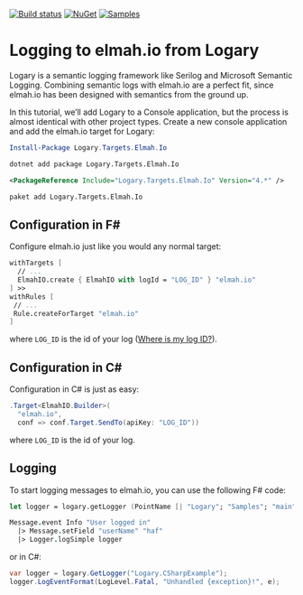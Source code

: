 [![Build status](https://ci.appveyor.com/api/projects/status/uf2n4l6a0tp7jq4p?svg=true)](https://ci.appveyor.com/project/haf/logary)
[![NuGet](https://img.shields.io/nuget/v/Logary.Targets.Elmah.Io.svg)](https://www.nuget.org/packages/Logary.Targets.Elmah.Io/)
[![Samples](https://img.shields.io/badge/samples-2-brightgreen.svg)](https://github.com/logary/logary/tree/master/examples)

# Logging to elmah.io from Logary

Logary is a semantic logging framework like Serilog and Microsoft Semantic Logging. Combining semantic logs with elmah.io are a perfect fit, since elmah.io has been designed with semantics from the ground up.

In this tutorial, we’ll add Logary to a Console application, but the process is almost identical with other project types. Create a new console application and add the elmah.io target for Logary:

```powershell fct_label="Package Manager"
Install-Package Logary.Targets.Elmah.Io
```
```cmd fct_label=".NET CLI"
dotnet add package Logary.Targets.Elmah.Io
```
```xml fct_label="PackageReference"
<PackageReference Include="Logary.Targets.Elmah.Io" Version="4.*" />
```
```xml fct_label="Paket CLI"
paket add Logary.Targets.Elmah.Io
```

## Configuration in F&#35;

Configure elmah.io just like you would any normal target:

```fsharp
withTargets [
  // ...
  ElmahIO.create { ElmahIO with logId = "LOG_ID" } "elmah.io"
] >>
withRules [
 // ...
 Rule.createForTarget "elmah.io"
]
```

where `LOG_ID` is the id of your log ([Where is my log ID?](https://docs.elmah.io/where-is-my-log-id/)).

## Configuration in C&#35;

Configuration in C# is just as easy:

```csharp
.Target<ElmahIO.Builder>(
  "elmah.io",
  conf => conf.Target.SendTo(apiKey: "LOG_ID"))
```

where `LOG_ID` is the id of your log.

## Logging

To start logging messages to elmah.io, you can use the following F# code:

```fsharp
let logger = logary.getLogger (PointName [| "Logary"; "Samples"; "main" |])

Message.event Info "User logged in"
  |> Message.setField "userName" "haf"
  |> Logger.logSimple logger

```

or in C#:

```csharp
var logger = logary.GetLogger("Logary.CSharpExample");
logger.LogEventFormat(LogLevel.Fatal, "Unhandled {exception}!", e);
```